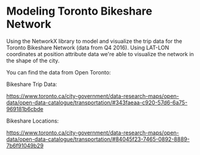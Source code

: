 # Modeling Toronto Bikeshare Network
Using the NetworkX library to model and visualize the trip data for the Toronto Bikeshare Network (data from Q4 2016). Using LAT-LON coordinates at position attribute data we're able to visualize the network in the shape of the city.

You can find the data from Open Toronto: 

Bikeshare Trip Data:

https://www.toronto.ca/city-government/data-research-maps/open-data/open-data-catalogue/transportation/#343faeaa-c920-57d6-6a75-969181b6cbde

Bikeshare Locations:

https://www.toronto.ca/city-government/data-research-maps/open-data/open-data-catalogue/transportation/#84045f23-7465-0892-8889-7b6f91049b29
